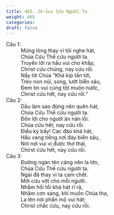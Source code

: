 ```yaml
---
title: 465. Jê-Sus Cứu Người Ta
weight: 465
categories: 
draft: false
---
```

<dl><dt>Câu 1:</dt><dd data-verse="1">Mừng lòng thay vì tôi nghe hát, <br/>Chúa Cứu Thế cứu người ta. <br/>Truyền lời ra hầu vui cho khắp, <br/>Christ cứu chúng, nay cứu rồi. <br/>Nầy lời Chúa “Khá kíp tấn tới, <br/>Trèo non núi, song, lướt biển sâu, <br/>Đem tin vui cùng tột muôn nước, <br/>Christ cứu hết, nay cứu rồi.” </dd><dt>Câu 2:</dt><dd data-verse="2">Dầu làm sao đừng nên quên hát, <br/>Chúa Cứu Thế cứu người ta. <br/>Đồn lời cho người ăn năn lỗi. <br/>Chúa cứu hết, nay cứu rồi. <br/>Điều kỳ bấy! Các đảo khá hát, <br/>Hầu vang tiếng nơi đáy biển sâu, <br/>Nơi nơi vui vì được thơ thái, <br/>Chirst cứu hết, nay cứu rồi. </dd><dt>Câu 3:</dt><dd data-verse="3">Đường ngàn tên càng nên la lớn, <br/>Chúa Cứu Thế cứu người ta. <br/>Ngài đã thay vì ta cam chết. <br/>Mới cứu vớt cho mỗi người. <br/>Nhằm hồi tối khá hát rĩ rã, <br/>Nhằm cơn sáng, khi muốn Chúa tha, <br/>La lên nơi phần mộ vui hát; <br/>Christ chắc cứu, nay cứu rồi. </dd></dl>